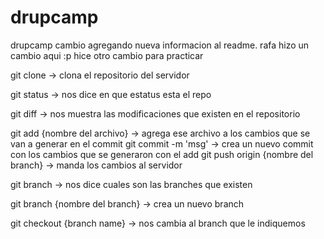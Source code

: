drupcamp
========

drupcamp cambio agregando nueva informacion al readme.
rafa hizo un cambio aqui :p
hice otro cambio para practicar

git clone -> clona el repositorio del servidor

git status -> nos dice en que estatus esta el repo

git diff -> nos muestra las modificaciones que existen en el repositorio

git add {nombre del archivo} -> agrega ese archivo a los cambios que se van a generar en el commit git commit -m 'msg' -> crea un nuevo commit con los cambios que se generaron con el add git push origin {nombre del branch} -> manda los cambios al servidor

git branch -> nos dice cuales son las branches que existen

git branch {nombre del branch} -> crea un nuevo branch

git checkout {branch name} -> nos cambia al branch que le indiquemos
